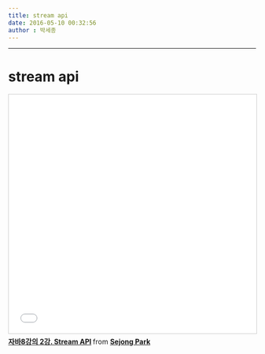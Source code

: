 ```yaml
---
title: stream api
date: 2016-05-10 00:32:56
author : 박세종
---
```


---
# stream api
<iframe src="//www.slideshare.net/slideshow/embed_code/key/I9WaFEPnv4Dl5w" width="595" height="485" frameborder="0" marginwidth="0" marginheight="0" scrolling="no" style="border:1px solid #CCC; border-width:1px; margin-bottom:5px; max-width: 100%;" allowfullscreen> </iframe> <div style="margin-bottom:5px"> <strong> <a href="//www.slideshare.net/devsejong/8-2-stream-api" title="자바8강의 2강. Stream API" target="_blank">자바8강의 2강. Stream API</a> </strong> from <strong><a href="https://www.slideshare.net/devsejong" target="_blank">Sejong Park</a></strong> </div>
